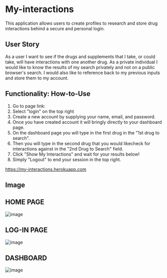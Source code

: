# My-interactions

This application allows users to create profiles to research and store drug interactions behind a secure and personal login.

## User Story

As a user I want to see if the drugs and supplements that I take, or could take, will have interactions with one another drug. As a private individual I would like to know the results of my search privately and not on a public browser's search. I would also like to reference back to my previous inputs and store them to my account.

## Functionality: How-to-Use

1. Go to page link:
2. Select "login" on the top right
3. Create a new account by supplying your name, email, and password.
4. Once you have created account it will bringly directly to your dashboard page.
5. On the dashboard page you will type in the first drug in the "1st drug to search".
6. Then you will type in the second drug that you would likecheck for interactions against in the "2nd Drug to Search" field.
7. Click "Show My Interactions" and wait for your results below!
8. Simply "Logout" to end your session in the top right.

https://my-interactions.herokuapp.com

## Image

## HOME PAGE

![image](https://user-images.githubusercontent.com/52196842/143727529-6c69a9dc-c661-48c4-b467-4820468a16bb.png)

## LOG-IN PAGE

![image](https://user-images.githubusercontent.com/52196842/143727552-0addd887-9f4f-46c0-b9e9-2354a0df8f5b.png)

## DASHBOARD

![image](https://user-images.githubusercontent.com/52196842/143727580-996d870e-b787-4369-ab27-ef420264bbab.png)
